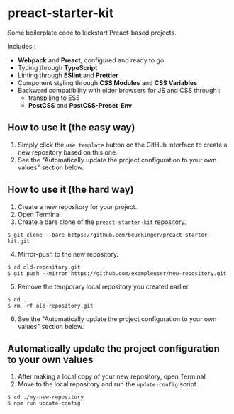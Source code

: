 
# preact-starter-kit
Some boilerplate code to kickstart Preact-based projects.

Includes :
- **Webpack** and **Preact**, configured and ready to go
- Typing through **TypeScript**
- Linting through **ESlint** and **Prettier**
- Component styling through **CSS Modules** and **CSS Variables** 
- Backward compatibility with older browsers for JS and CSS through : 
  - transpiling to ES5
  - **PostCSS** and **PostCSS-Preset-Env**

## How to use it (the easy way)
1. Simply click the `use template` button on the GitHub interface to create a new repository based on this one.
2. See the "Automatically update the project configuration to your own values" section below.

## How to use it (the hard way)
1. Create a new repository for your project.
2. Open Terminal
3. Create a bare clone of the `preact-starter-kit` repository.
```shell
$ git clone --bare https://github.com/beurkinger/preact-starter-kit.git
```
4. Mirror-push to the new repository.
```
$ cd old-repository.git
$ git push --mirror https://github.com/exampleuser/new-repository.git
```
5. Remove the temporary local repository you created earlier.
```
$ cd ..
$ rm -rf old-repository.git
```
6. See the "Automatically update the project configuration to your own values" section below.

## Automatically update the project configuration to your own values
1. After making a local copy of your new repository, open Terminal
2. Move to the local repository and run the `update-config` script.
```shell
$ cd ./my-new-repository
$ npm run update-config
```